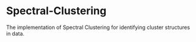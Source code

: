 # Spectral-Clustering
The implementation of Spectral Clustering for identifying cluster structures in data.
